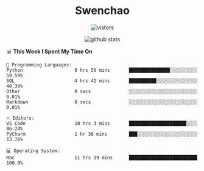<h1 align="center">Swenchao</h3>

<p align="center">
  <img src="https://visitor-badge.glitch.me/badge?page_id=Swenchao" alt="vistors" />
</p>

<p align="center">
  <img src="https://github-readme-stats.vercel.app/api?username=Swenchao&count_private=true&show_icons=true&theme=vue-dark&hide_title=true" alt="github stats" />
</p>

<!--START_SECTION:waka-->
📊 **This Week I Spent My Time On** 

```text
💬 Programming Languages: 
Python                   6 hrs 56 mins       ███████████████░░░░░░░░░░   59.59% 
SQL                      4 hrs 42 mins       ██████████░░░░░░░░░░░░░░░   40.39% 
Other                    0 secs              ░░░░░░░░░░░░░░░░░░░░░░░░░   0.01% 
Markdown                 0 secs              ░░░░░░░░░░░░░░░░░░░░░░░░░   0.01%

🔥 Editors: 
VS Code                  10 hrs 3 mins       █████████████████████░░░░   86.24% 
PyCharm                  1 hr 36 mins        ███░░░░░░░░░░░░░░░░░░░░░░   13.76%

💻 Operating System: 
Mac                      11 hrs 39 mins      █████████████████████████   100.0%

```


<!--END_SECTION:waka-->
